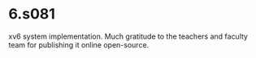 # 6.s081
xv6 system implementation.
Much gratitude to the teachers and faculty team for publishing it online open-source.
